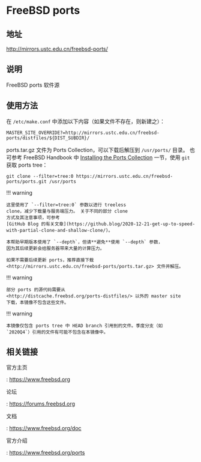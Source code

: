 # FreeBSD ports

## 地址

<http://mirrors.ustc.edu.cn/freebsd-ports/>

## 说明

FreeBSD ports 软件源

## 使用方法

在 `/etc/make.conf`
中添加以下内容（如果文件不存在，则新建之）：

    MASTER_SITE_OVERRIDE?=http://mirrors.ustc.edu.cn/freebsd-ports/distfiles/${DIST_SUBDIR}/

ports.tar.gz 文件为 Ports Collection，可以下载后解压到 `/usr/ports/`
目录。 也可参考 FreeBSD Handbook 中
[Installing the Ports Collection](https://docs.freebsd.org/en/books/handbook/ports/#ports-using-installation-methods)
一节，使用 `git` 获取 ports tree：

    git clone --filter=tree:0 https://mirrors.ustc.edu.cn/freebsd-ports/ports.git /usr/ports

!!! warning

    这里使用了 `--filter=tree:0` 参数以进行 treeless
    clone，减少下载量与服务端压力。 关于不同的部分 clone
    方式及其注意事项，可参考
    [GitHub Blog 的有关文章](https://github.blog/2020-12-21-get-up-to-speed-with-partial-clone-and-shallow-clone/)。

    本帮助早期版本使用了 `--depth`，但请**避免**使用 `--depth` 参数，
    因为其后续更新会给服务器带来大量的计算压力。

    如果不需要后续更新 ports，推荐直接下载
    <http://mirrors.ustc.edu.cn/freebsd-ports/ports.tar.gz> 文件并解压。

!!! warning

    部分 ports 的源代码需要从
    <http://distcache.freebsd.org/ports-distfiles/> 以外的 master site
    下载，本镜像不包含这些文件。

!!! warning

    本镜像仅包含 ports tree 中 HEAD branch 引用到的文件。季度分支（如
    `2020Q4`）引用的文件有可能不包含在本镜像中。

## 相关链接

官方主页

:   <https://www.freebsd.org>

论坛

:   <https://forums.freebsd.org>

文档

:   <https://www.freebsd.org/doc>

官方介绍

:   <https://www.freebsd.org/ports>
